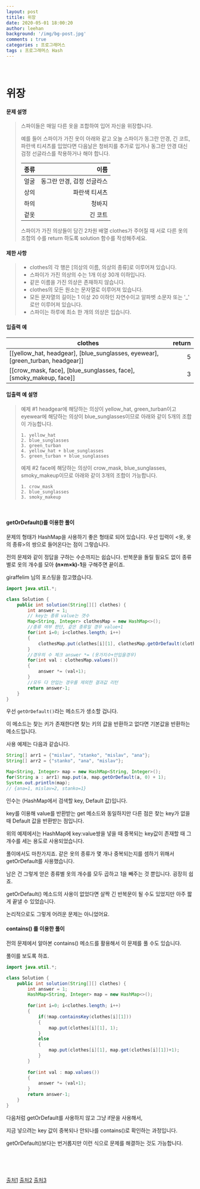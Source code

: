 ```yaml
---
layout: post
titile: 위장
date: 2020-05-01 18:00:20
author: leehan
background: '/img/bg-post.jpg'
comments : true
categories : 프로그래머스
tags : 프로그래머스 Hash
---
```




<br/>

# 위장

#### 문제 설명

> 스파이들은 매일 다른 옷을 조합하여 입어 자신을 위장합니다.
>
> 예를 들어 스파이가 가진 옷이 아래와 같고 오늘 스파이가 동그란 안경, 긴 코트, 파란색 티셔츠를 입었다면 다음날은 청바지를 추가로 입거나 동그란 안경 대신 검정 선글라스를 착용하거나 해야 합니다.
>
> | 종류 |                       이름 |
> | ---- | -------------------------: |
> | 얼굴 | 동그란 안경, 검정 선글라스 |
> | 상의 |              파란색 티셔츠 |
> | 하의 |                     청바지 |
> | 겉옷 |                    긴 코트 |
>
> 스파이가 가진 의상들이 담긴 2차원 배열 clothes가 주어질 때 서로 다른 옷의 조합의 수를 return 하도록 solution 함수를 작성해주세요.

#### 제한 사항

> - clothes의 각 행은 [의상의 이름, 의상의 종류]로 이루어져 있습니다.
> - 스파이가 가진 의상의 수는 1개 이상 30개 이하입니다.
> - 같은 이름을 가진 의상은 존재하지 않습니다.
> - clothes의 모든 원소는 문자열로 이루어져 있습니다.
> - 모든 문자열의 길이는 1 이상 20 이하인 자연수이고 알파벳 소문자 또는 '_' 로만 이루어져 있습니다.
> - 스파이는 하루에 최소 한 개의 의상은 입습니다.

#### 입출력 예

| clothes                                                      | return |
| ------------------------------------------------------------ | -----: |
| [[yellow_hat, headgear], [blue_sunglasses, eyewear], [green_turban, headgear]] |      5 |
| [[crow_mask, face], [blue_sunglasses, face], [smoky_makeup, face]] |      3 |

#### 입출력 예 설명

> 예제 #1
> headgear에 해당하는 의상이 yellow_hat, green_turban이고 eyewear에 해당하는 의상이 blue_sunglasses이므로 아래와 같이 5개의 조합이 가능합니다.
>
> ```
> 1. yellow_hat
> 2. blue_sunglasses
> 3. green_turban
> 4. yellow_hat + blue_sunglasses
> 5. green_turban + blue_sunglasses
> ```
>
> 예제 #2
> face에 해당하는 의상이 crow_mask, blue_sunglasses, smoky_makeup이므로 아래와 같이 3개의 조합이 가능합니다.
>
> ```
> 1. crow_mask
> 2. blue_sunglasses
> 3. smoky_makeup
> ```

<br/>

#### getOrDefault()를 이용한 풀이

문제의 형태가 HashMap을 사용하기 좋은 형태로 되어 있습니다. 우선 입력이 <옷, 옷의 종류>의 쌍으로 들어온다는 점이 그렇습니다.

전의 문제와 같이 정답을 구하는 수순까지는 쉽습니다. 반복문을 돌릴 필요도 없이 종류별로 옷의 개수를 모아 **(n×m×k)-1**을 구해주면 끝이죠.

giraffelim 님의 포스팅을 참고했습니다.

```java
import java.util.*;

class Solution {
    public int solution(String[][] clothes) {
        int answer = 1;
        // key는 종류 value는 갯수
        Map<String, Integer> clothesMap = new HashMap<>();
        //종류 여부 판단, 같은 종류일 경우 value+1
        for(int i=0; i<clothes.length; i++)
        {
            clothesMap.put(clothes[i][1], clothesMap.getOrDefault(clothes[i][1], 0)+1);
        }
        //경우의 수 체크 answer *= (옷가지수+안입을경우)
        for(int val : clothesMap.values())
        {
            answer *= (val+1);
        }
        //모두 다 안입는 경우를 제외한 결과값 리턴
        return answer-1;
    }
}
```

우선 `getOrDefault()`라는 메소드가 생소할 겁니다.

이 메소드는 찾는 키가 존재한다면 찾는 키의 값을 반환하고 없다면 기본값을 반환하는 메소드입니다.

사용 예제는 다음과 같습니다.

```java
String[] arr1 = {"mislav", "stanko", "mislav", "ana"};
String[] arr2 = {"stanko", "ana", "mislav"};

Map<String, Integer> map = new HashMap<String, Integer>();
for(String a : arr1) map.put(a, map.getOrDefault(a, 0) + 1);
System.out.println(map);
// {ana=1, mislav=2, stanko=1}
```

인수는 (HashMap에서 검색할 key, Default 값)입니다.

key를 이용해 value를 반환받는 get 메소드와 동일하지만 다른 점은 찾는 key가 없을 때 Default 값을 반환받는 점입니다.

위의 예제에서는 HashMap에 key:value쌍을 넣을 때 중복되는 key값이 존재할 때 그 개수를 세는 용도로 사용되었습니다.

풀이에서도 마찬가지죠. 같은 옷의 종류가 몇 개나 중복되는지를 셈하기 위해서 getOrDefault를 사용했습니다.

남은 건 그렇게 얻은 종류별 옷의 개수를 모두 곱하고 1을 빼주는 것 뿐입니다. 굉장히 쉽죠.

getOrDefault()  메소드의 사용이 없었다면 살짝 긴 반복문이 될 수도 있었지만 아주 짧게 끝낼 수 있었습니다.

논리적으로도 그렇게 어려운 문제는 아니었어요.

#### contains() 를 이용한 풀이

전의 문제에서 알아본 contains() 메소드를 활용해서 이 문제를 풀 수도 있습니다.

풀이를 보도록 하죠.

```java
import java.util.*;

class Solution {
    public int solution(String[][] clothes) {
        int answer = 1;
        HashMap<String, Integer> map = new HashMap<>();
        
        for(int i=0; i<clothes.length; i++)
        {
            if(!map.containsKey(clothes[i][1]))
            {
                map.put(clothes[i][1], 1);
            }
            else
            {
                map.put(clothes[i][1], map.get(clothes[i][1])+1);
            }
        }
        
        for(int val : map.values())
        {
            answer *= (val+1);
        }
        return answer-1;
    }
}
```

다음처럼 getOrDefault를 사용하지 않고 그냥 if문을 사용해서,

지금 넣으려는 key 값이 중복되나 안되나를  contains()로 확인하는 과정입니다.

getOrDefault()보다는 번거롭지만 이런 식으로 문제를 해결하는 것도 가능합니다.

<br/>

<br/>

<br/>

[출처1]([https://dreamhollic.tistory.com/entry/Programmers-Hash-22-%EC%9C%84%EC%9E%A5-JAVA](https://dreamhollic.tistory.com/entry/Programmers-Hash-22-위장-JAVA)) [출처2]([https://velog.io/@giraffelim/%ED%94%84%EB%A1%9C%EA%B7%B8%EB%9E%98%EB%A8%B8%EC%8A%A4-%EC%9C%84%EC%9E%A5](https://velog.io/@giraffelim/프로그래머스-위장)) [출처3](https://blog.naver.com/PostView.nhn?blogId=yongyos&logNo=221478536324) 